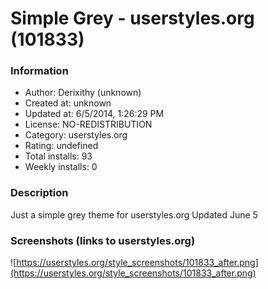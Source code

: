 # Simple Grey - userstyles.org (101833)

### Information
- Author: Derixithy (unknown)
- Created at: unknown
- Updated at: 6/5/2014, 1:26:29 PM
- License: NO-REDISTRIBUTION
- Category: userstyles.org
- Rating: undefined
- Total installs: 93
- Weekly installs: 0


### Description
Just a simple grey theme for userstyles.org
Updated June 5


### Screenshots (links to userstyles.org)
![https://userstyles.org/style_screenshots/101833_after.png](https://userstyles.org/style_screenshots/101833_after.png)


